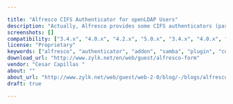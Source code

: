 ```yaml
---

title: "Alfresco CIFS Authenticator for openLDAP Users"
description: "Actually, Alfresco provides some CIFS authenticators (passthru, ntlm...), but not for a LDAP subsystem. To solve this problem, we have implemented a component that allows you to use CIFS with openLDAP users. Owner Cesar Capillas ‌ Versions Community 3.4.x Community 4.0.x Community 4.2.x Community 5.0.x Enterprise 3.4.x Enterprise 4.0.x Enterprise 4.1.x Enterprise 4.2.x License Type Proprietary Project Page - Alfresco CIFS authenticator for openLDAP users addon - zylk Download Page Contact - zylk Tags zylk.net, authenticator, subsystem, repository, cifs, samba, openldap Component Type Integration Extension Points Authenticator Installation AMP, Manual Products Repository Installation Guide: The installation is tracked via AMP package."
screenshots: []
compatibility: ["3.4.x", "4.0.x", "4.2.x", "5.0.x", "3.4.x", "4.0.x", "4.1.x", "4.2.x"]
license: "Proprietary"
keywords: ["alfresco", "authenticator", "addon", "samba", "plugin", "community", "subsystem", "cifs", "openldap", "zylk.net", "repository"]
download_url: "http://www.zylk.net/en/web/guest/alfresco-form"
vendor: "Cesar Capillas ‌"
about: ""
about_url: "http://www.zylk.net/web/guest/web-2-0/blog/-/blogs/alfresco-cifs-authenticator-for-openldap-users-addon"
draft: true

---
```


